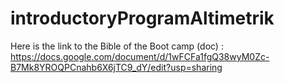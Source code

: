 # introductoryProgramAltimetrik

Here is the link to the Bible of the Boot camp (doc) : https://docs.google.com/document/d/1wFCFa1fgQ38wyM0Zc-B7Mk8YROQPCnahb6X6jTC9_dY/edit?usp=sharing
